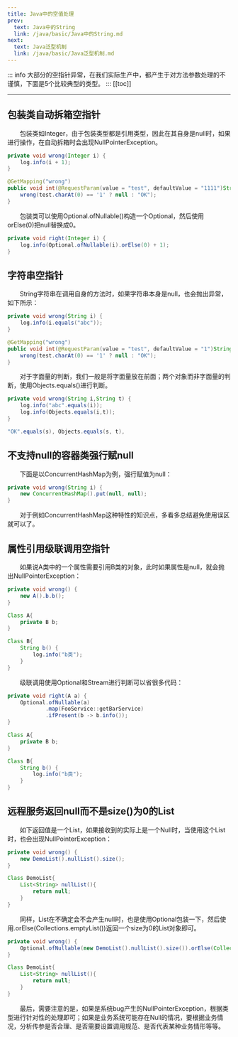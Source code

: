 ```yaml
---
title: Java中的空值处理
prev:
  text: Java中的String
  link: /java/basic/Java中的String.md
next:
  text: Java泛型机制
  link: /java/basic/Java泛型机制.md
---
```

::: info
大部分的空指针异常，在我们实际生产中，都产生于对方法参数处理的不谨慎，下面是5个比较典型的类型。
:::
[[toc]]

***
## 包装类自动拆箱空指针
&#8195;&#8195;包装类如Integer，由于包装类型都是引用类型，因此在其自身是null时，如果进行操作，在自动拆箱时会出现NullPointerException。
```java
private void wrong(Integer i) {
    log.info(i + 1);
}

@GetMapping("wrong")
public void int(@RequestParam(value = "test", defaultValue = "1111")String test) {
    wrong(test.charAt(0) == '1' ? null : "OK");
}
```

&#8195;&#8195;包装类可以使用Optional.ofNullable()构造一个Optional，然后使用orElse(0)把null替换成0。
```java
private void right(Integer i) {
    log.info(Optional.ofNullable(i).orElse(0) + 1);
}
```
## 字符串空指针
&#8195;&#8195;String字符串在调用自身的方法时，如果字符串本身是null，也会抛出异常，如下所示：
```java
private void wrong(String i) {
    log.info(i.equals("abc"));
}

@GetMapping("wrong")
public void int(@RequestParam(value = "test", defaultValue = "1")String test) {
    wrong(test.charAt(0) == '1' ? null : "OK");
}
```
&#8195;&#8195;对于字面量的判断，我们一般是将字面量放在前面；两个对象而非字面量的判断，使用Objects.equals()进行判断。
```java
private void wrong(String i,String t) {
    log.info("abc".equals(i));
    log.info(Objects.equals(i,t));
}

"OK".equals(s), Objects.equals(s, t),
```
## 不支持null的容器类强行赋null
&#8195;&#8195;下面是以ConcurrentHashMap为例，强行赋值为null：
```java
private void wrong(String i) {
    new ConcurrentHashMap().put(null, null);
}

```
&#8195;&#8195;对于例如ConcurrentHashMap这种特性的知识点，多看多总结避免使用误区就可以了。

## 属性引用级联调用空指针
&#8195;&#8195;如果说A类中的一个属性需要引用B类的对象，此时如果属性是null，就会抛出NullPointerException：
```java
private void wrong() {
    new A().b.b();
}

Class A{
    private B b;
}

Class B{
    String b() {
        log.info("b类");
    }
}
```
&#8195;&#8195;级联调用使用Optional和Stream进行判断可以省很多代码：
```java 
private void right(A a) {
    Optional.ofNullable(a)
            .map(FooService::getBarService)
            .ifPresent(b -> b.info());
}

Class A{
    private B b;
}

Class B{
    String b() {
        log.info("b类");
    }
}
```
## 远程服务返回null而不是size()为0的List
&#8195;&#8195;如下返回值是一个List，如果接收到的实际上是一个Null时，当使用这个List时，也会出现NullPointerException：
```java
private void wrong() {
    new DemoList().nullList().size();
}

Class DemoList{
    List<String> nullList(){
        return null;
    }
}

```
&#8195;&#8195;同样，List在不确定会不会产生null时，也是使用Optional包装一下，然后使用.orElse(Collections.emptyList())返回一个size为0的List对象即可。
```java
private void wrong() {
    Optional.ofNullable(new DemoList().nullList().size()).orElse(Collections.emptyList());
}

Class DemoList{
    List<String> nullList(){
        return null;
    }
}
```

&#8195;&#8195;最后，需要注意的是，如果是系统bug产生的NullPointerException，根据类型进行针对性的处理即可；如果是业务系统可能存在Null的情况，要根据业务情况，分析传参是否合理、是否需要设置调用规范、是否代表某种业务情形等等。